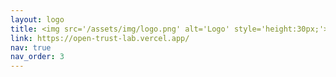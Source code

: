 ```yaml
---
layout: logo
title: <img src='/assets/img/logo.png' alt='Logo' style='height:30px;'>
link: https://open-trust-lab.vercel.app/
nav: true
nav_order: 3
---
```

